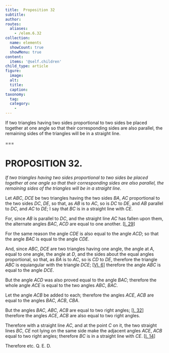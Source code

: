 ```yaml
---
title:  Proposition 32
subtitle: 
author:
routes:
  aliases:
    - /elem.6.32
collection:
  name: elements
  showCount: true
  showMenu: true
content:
  items: '@self.children'
child_type: article
figure:
  image:
  alt:
  title:
  caption:
taxonomy:
  tag:
  category:
    - 
---
```


<p><emph>If two triangles having two sides proportional to two sides be placed together at one angle so that their corresponding sides are also parallel, the remaining sides of the triangles will be in a straight line</emph>. </p>

===

<h1>PROPOSITION 32.</h1>
<p><em>If two triangles having two sides proportional to two sides be placed together at one angle so that their corresponding sides are also parallel, the remaining sides of the triangles will be in a straight line</em>. </p>

<p>Let <em>ABC</em>, <em>DCE</em> be two triangles having the two sides <em>BA</em>, <em>AC</em> proportional to the two sides <em>DC</em>, <em>DE</em>, so that, as <em>AB</em> is to <em>AC</em>, so is <em>DC</em> to <em>DE</em>, and <em>AB</em> parallel to <em>DC</em>, and <em>AC</em> to <em>DE</em>; I say that <em>BC</em> is in a straight line with <em>CE</em>. <pb n="271"/></p>

<p>For, since <em>AB</em> is parallel to <em>DC</em>, and the straight line <em>AC</em> has fallen upon them, the alternate angles <em>BAC</em>, <em>ACD</em> are equal to one another. [<a href="/elem.1.29">I. 29</a>] </p>

<p>For the same reason <span class="center">the angle <em>CDE</em> is also equal to the angle <em>ACD</em>;</span> so that the angle <em>BAC</em> is equal to the angle <em>CDE</em>. 
      </p>

<p>And, since <em>ABC</em>, <em>DCE</em> are two triangles having one angle, the angle at <em>A</em>, equal to one angle, the angle at <em>D</em>, <span class="center">and the sides about the equal angles proportional,</span> so that, as <em>BA</em> is to <em>AC</em>, so is <em>CD</em> to <em>DE</em>, <span class="center">therefore the triangle <em>ABC</em> is equiangular with the triangle <em>DCE</em>; [<a href="/elem.6.6">VI. 6</a>] therefore the angle <em>ABC</em> is equal to the angle <em>DCE</em>.</span>
      </p>

<p>But the angle <em>ACD</em> was also proved equal to the angle <em>BAC</em>; <span class="center">therefore the whole angle <em>ACE</em> is equal to the two angles <em>ABC</em>, <em>BAC</em>.</span>
      </p>

<p>Let the angle <em>ACB</em> be added to each; therefore the angles <em>ACE</em>, <em>ACB</em> are equal to the angles <em>BAC</em>, <em>ACB</em>, <em>CBA</em>. </p>

<p>But the angles <em>BAC</em>, <em>ABC</em>, <em>ACB</em> are equal to two right angles; [<a href="/elem.1.32">I. 32</a>] <span class="center">therefore the angles <em>ACE</em>, <em>ACB</em> are also equal to two right angles.</span>
      </p>

<p>Therefore with a straight line <em>AC</em>, and at the point <em>C</em> on it, the two straight lines <em>BC</em>, <em>CE</em> not lying on the same side make the adjacent angles <em>ACE</em>, <em>ACB</em> equal to two right angles; <span class="center">therefore <em>BC</em> is in a straight line with <em>CE</em>. [<a href="/elem.1.14">I. 14</a>]</span>
      </p>

<p>Therefore etc. Q. E. D.</p>
